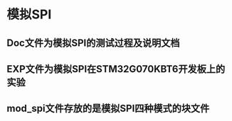 #                         模拟SPI


## Doc文件为模拟SPI的测试过程及说明文档

## EXP文件为模拟SPI在STM32G070KBT6开发板上的实验

## mod_spi文件存放的是模拟SPI四种模式的块文件


